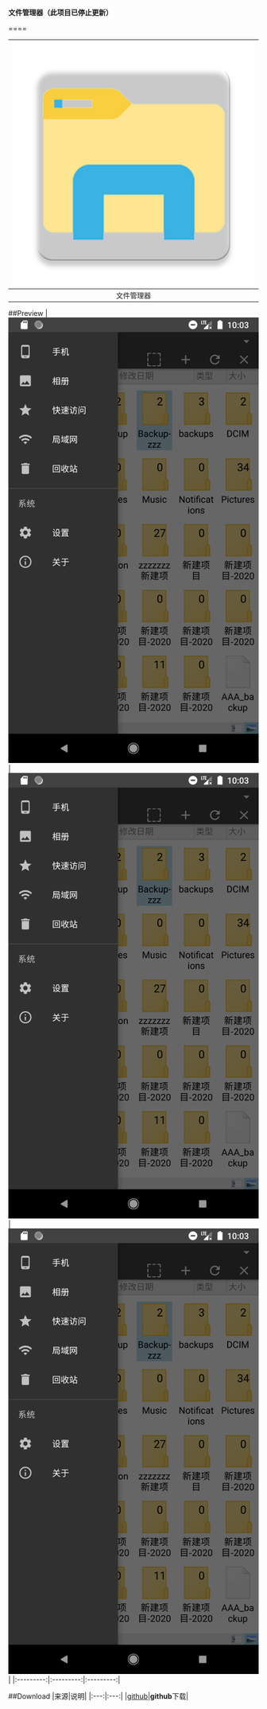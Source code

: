 
********文件管理器（此项目已停止更新）******** 

====

|![ico](app/src/main/ic_launcher-web.png)|
|:---------:|
|文件管理器|




##Preview
|![Preview](./preview/1.png)|![Preview](./preview/1.png)|![Preview](./preview/1.png)|
|:---------:|:---------:|:---------:|


##Download
|来源|说明|
|:---:|:---:|
|[github](https://github.com/JinhaoLi/filexplorer/releases/download/1.0/Filexplorer_1.0_2020-06-18.apk)|**github**下载|

